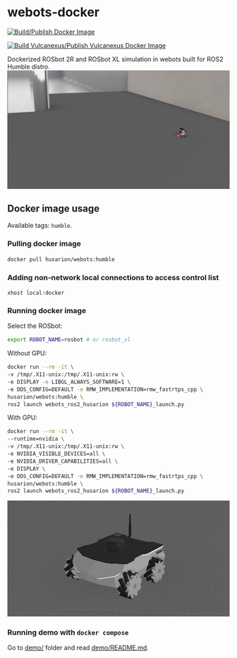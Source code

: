 # webots-docker

[![Build/Publish Docker Image](https://github.com/husarion/webots-docker/actions/workflows/ros-docker-image.yaml/badge.svg)](https://github.com/husarion/webots-docker/actions/workflows/ros-docker-image.yaml)

[![Build Vulcanexus/Publish Vulcanexus Docker Image](https://github.com/husarion/webots-docker/actions/workflows/vulcanexus-docker-image.yaml/badge.svg)](https://github.com/husarion/webots-docker/actions/workflows/vulcanexus-docker-image.yaml)

Dockerized ROSbot 2R and ROSbot XL simulation in webots built for ROS2 Humble distro.
![ROSbot in webots simulator](.docs/rosbot.png)

## Docker image usage

Available tags: `humble`.

### Pulling docker image

```bash
docker pull husarion/webots:humble
```

### Adding non-network local connections to access control list

```
xhost local:docker
```

### Running docker image

Select the ROSbot:
```bash
export ROBOT_NAME=rosbot # or rosbot_xl
```

Without GPU:
```bash
docker run --rm -it \
-v /tmp/.X11-unix:/tmp/.X11-unix:rw \
-e DISPLAY -e LIBGL_ALWAYS_SOFTWARE=1 \
-e DDS_CONFIG=DEFAULT -e RMW_IMPLEMENTATION=rmw_fastrtps_cpp \
husarion/webots:humble \
ros2 launch webots_ros2_husarion ${ROBOT_NAME}_launch.py
```

With GPU:
```bash
docker run --rm -it \
--runtime=nvidia \
-v /tmp/.X11-unix:/tmp/.X11-unix:rw \
-e NVIDIA_VISIBLE_DEVICES=all \
-e NVIDIA_DRIVER_CAPABILITIES=all \
-e DISPLAY \
-e DDS_CONFIG=DEFAULT -e RMW_IMPLEMENTATION=rmw_fastrtps_cpp \
husarion/webots:humble \
ros2 launch webots_ros2_husarion ${ROBOT_NAME}_launch.py
```

![ROSbot XL in webots simulator](.docs/rosbot_xl.png)

### Running demo with `docker compose`

Go to [demo/](demo/) folder and read [demo/README.md](demo/README.md).
